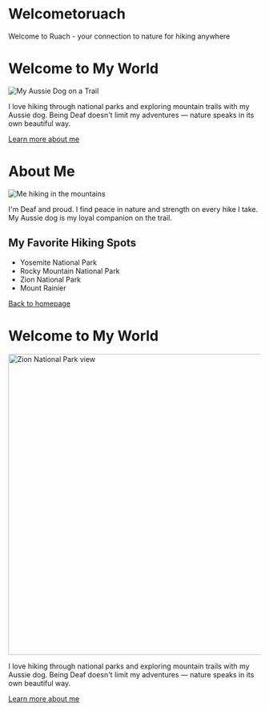 # Welcometoruach
Welcome to Ruach - your connection to nature for hiking anywhere
<!DOCTYPE html>
<html lang="en">
<head>
  <meta charset="UTF-8">
  <title>Hiking & Life with My Aussie Dog</title>
  <link rel="stylesheet" href="styles.css">
</head>
<body>
  <h1>Welcome to My World</h1>
  <img src="https://place-puppy.com/300x200" alt="My Aussie Dog on a Trail">
  <p>I love hiking through national parks and exploring mountain trails with my Aussie dog. Being Deaf doesn't limit my adventures — nature speaks in its own beautiful way.</p>
  <a href="about.html">Learn more about me</a>
</body>
</html>
<!DOCTYPE html>
<html lang="en">
<head>
  <meta charset="UTF-8">
  <title>About Me</title>
  <link rel="stylesheet" href="styles.css">
</head>
<body>
  <h1>About Me</h1>
  <img src="https://placehold.co/300x200?text=Mountain+Hike" alt="Me hiking in the mountains">
  <p>I'm Deaf and proud. I find peace in nature and strength on every hike I take. My Aussie dog is my loyal companion on the trail.</p>

  <h2>My Favorite Hiking Spots</h2>
  <ul>
    <li>Yosemite National Park</li>
    <li>Rocky Mountain National Park</li>
    <li>Zion National Park</li>
    <li>Mount Rainier</li>
  </ul>

  <a href="index.html">Back to homepage</a>
</body>
</html>
<!DOCTYPE html>
<html lang="en">
<head>
  <meta charset="UTF-8">
  <title>Hiking & Life with My Aussie Dog</title>
  <link rel="stylesheet" href="styles.css">
</head>
<body>
  <h1>Welcome to My World</h1>
  <img src="zion-hike.png" alt="Zion National Park view" width="600">
  <p>I love hiking through national parks and exploring mountain trails with my Aussie dog. Being Deaf doesn't limit my adventures — nature speaks in its own beautiful way.</p>
  <a href="about.html">Learn more about me</a>
</body>
</html>